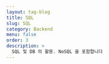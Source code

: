 ```yaml
---
layout: tag-blog
title: SQL
slug: SQL
category: Backend
menu: false
order: 3
description: >
  SQL 및 DB 의 활용. NoSQL 을 포함합니다
---
```

